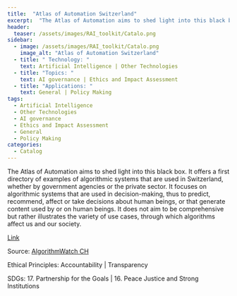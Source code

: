 ```yaml
---
title:  "Atlas of Automation Switzerland"  
excerpt:  "The Atlas of Automation aims to shed light into this black box. It offers a firs (...)"  
header:
  teaser: /assets/images/RAI_toolkit/Catalo.png
sidebar:
  - image: /assets/images/RAI_toolkit/Catalo.png
    image_alt: "Atlas of Automation Switzerland"
  - title: " Technology: "
    text: Artificial Intelligence | Other Technologies
  - title: "Topics: " 
    text: AI governance | Ethics and Impact Assessment
  - title: "Applications: " 
    text: General | Policy Making
tags:
  - Artificial Intelligence
  - Other Technologies
  - AI governance
  - Ethics and Impact Assessment
  - General
  - Policy Making
categories:
  - Catalog
---
```

The Atlas of Automation aims to shed light into this black box. It offers a first directory of examples of algorithmic systems that are used in Switzerland, whether by government agencies or the private sector. It focuses on algorithmic systems that are used in decision-making, thus to predict, recommend, affect or take decisions about human beings, or that generate content used by or on human beings. It does not aim to be comprehensive but rather illustrates the variety of use cases, through which algorithms affect us and our society.

[Link](https://algorithmwatch.ch/en/atlas/)

Source: [AlgorithmWatch CH](https://algorithmwatch.org/en/)

Ethical Principles: Accountability | Transparency

SDGs: 17. Partnership for the Goals | 16. Peace Justice and Strong Institutions
